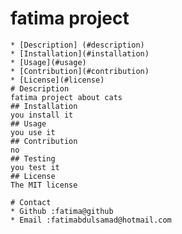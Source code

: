 # fatima project
    
    * [Description] (#description)
    * [Installation](#installation)
    * [Usage](#usage)
    * [Contribution](#contribution)
    * [License](#license)
    # Description
    fatima project about cats
    ## Installation
    you install it
    ## Usage
    you use it
    ## Contribution
    no
    ## Testing
    you test it
    ## License
    The MIT license

    # Contact
    * Github :fatima@github
    * Email :fatimabdulsamad@hotmail.com